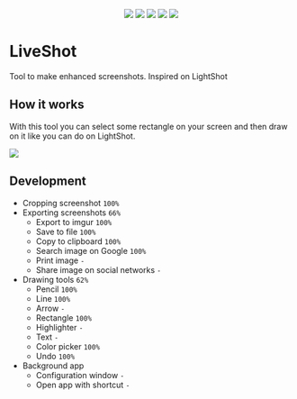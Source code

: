 <p align="center">
  <img src="https://img.shields.io/badge/state-development-blue" /> 
  <img src="https://img.shields.io/badge/.NET-5-blue" /> 
  <img src="https://img.shields.io/github/commit-activity/m/KennethGomez/LiveShot" /> 
  <img src="https://img.shields.io/github/v/tag/KennethGomez/LiveShot" /> 
  <img src="https://img.shields.io/github/contributors/KennethGomez/LiveShot" />
</p>

# LiveShot
Tool to make enhanced screenshots. Inspired on LightShot

## How it works
With this tool you can select some rectangle on your screen and then draw on it like you can do on LightShot.

![](https://i.imgur.com/W50z8p4.png)

## Development
- Cropping screenshot `100%`
- Exporting screenshots `66%`
  - Export to imgur `100%`
  - Save to file `100%`
  - Copy to clipboard `100%`
  - Search image on Google `100%`
  - Print image `-`
  - Share image on social networks `-`
- Drawing tools `62%`
  - Pencil `100%`
  - Line `100%`
  - Arrow `-`
  - Rectangle `100%`
  - Highlighter `-`
  - Text `-`
  - Color picker `100%`
  - Undo `100%`
- Background app
  - Configuration window `-`
  - Open app with shortcut `-`
